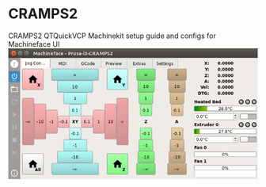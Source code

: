 # CRAMPS2
CRAMPS2 QTQuickVCP Machinekit setup guide and configs for Machineface UI
![](images/Machineface-2015-03-01_00:06:39.png)
